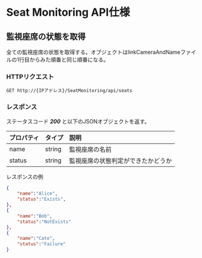 # Seat Monitoring API仕様

## 監視座席の状態を取得

全ての監視座席の状態を取得する。オブジェクトはlinkCameraAndNameファイルの1行目からみた順番と同じ順番になる。

### HTTPリクエスト

`GET http://{IPアドレス}/SeatMonitoring/api/seats`

### レスポンス

ステータスコード ***200*** と以下のJSONオブジェクトを返す。

|プロパティ|タイプ|説明|
|:--|:--|:--|
|name|string|監視座席の名前|
|status|string|監視座席の状態判定ができたかどうか|

レスポンスの例

```JSON
{
    "name":"Alice",
    "status":"Exists",
},
{
    "name":"Bob",
    "status":"NotExists"
},
{
    "name":"Cate",
    "status":"Failure"
}
```
